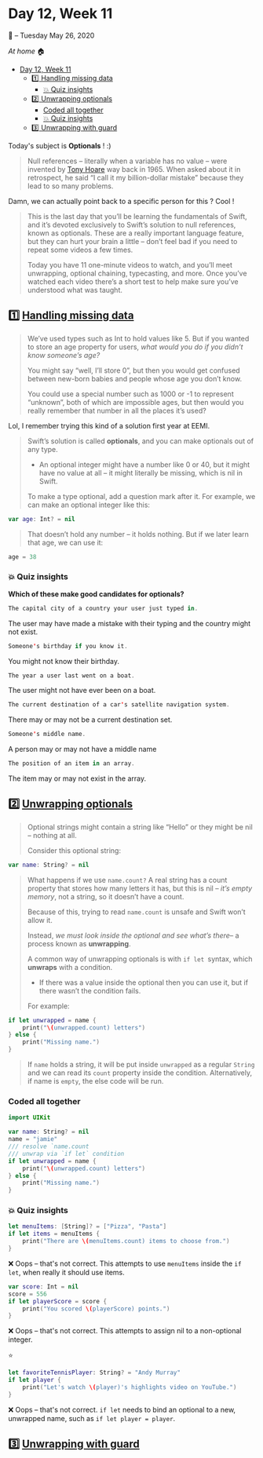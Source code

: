 # Day 12, Week 11
:calendar: – Tuesday May 26, 2020

*At home* :house:

- [Day 12, Week 11](#day-12-week-11)
  - [:one:  Handling missing data](#one--handling-missing-data)
    - [:boom: Quiz insights](#boom-quiz-insights)
  - [:two:  Unwrapping optionals](#two--unwrapping-optionals)
    - [Coded all together](#coded-all-together)
    - [:boom: Quiz insights](#boom-quiz-insights-1)
  - [:three:  Unwrapping with guard](#three--unwrapping-with-guard)

Today's subject is **Optionals** ! :)

>Null references – literally when a variable has no value – were invented by [Tony Hoare](https://en.wikipedia.org/wiki/Tony_Hoare) way back in 1965. When asked about it in retrospect, he said “I call it my billion-dollar mistake” because they lead to so many problems.

Damn, we can actually point back to a specific person for this ? Cool !

>This is the last day that you’ll be learning the fundamentals of Swift, and it’s devoted exclusively to Swift’s solution to null references, known as optionals. These are a really important language feature, but they can hurt your brain a little – don’t feel bad if you need to repeat some videos a few times.
>
>Today you have 11 one-minute videos to watch, and you’ll meet unwrapping, optional chaining, typecasting, and more. Once you’ve watched each video there’s a short test to help make sure you’ve understood what was taught.

## :one:  [Handling missing data](https://www.hackingwithswift.com/sixty/10/1/handling-missing-data) 

>We’ve used types such as Int to hold values like 5. But if you wanted to store an age property for users, *what would you do if you didn’t know someone’s age?*
>
>You might say “well, I’ll store 0”, but then you would get confused between new-born babies and people whose age you don’t know. 
>
>You could use a special number such as 1000 or -1 to represent “unknown”, both of which are impossible ages, but then would you really remember that number in all the places it’s used?

Lol, I remember trying this kind of a solution first year at EEMI.

>Swift’s solution is called **optionals**, and you can make optionals out of any type. 
>* An optional integer might have a number like 0 or 40, but it might have no value at all – it might literally be missing, which is nil in Swift.
>
>To make a type optional, add a question mark after it. For example, we can make an optional integer like this:

```swift
var age: Int? = nil
```

>That doesn’t hold any number – it holds nothing. But if we later learn that age, we can use it:

```swift
age = 38
```

### :boom: Quiz insights

**Which of these make good candidates for optionals?**

```swift
The capital city of a country your user just typed in.
```
The user may have made a mistake with their typing and the country might not exist.

```swift
Someone's birthday if you know it.
```
You might not know their birthday.

```swift
The year a user last went on a boat.
```
The user might not have ever been on a boat.

```swift
The current destination of a car's satellite navigation system.
```
There may or may not be a current destination set.

```swift
Someone's middle name.
```
A person may or may not have a middle name

```swift
The position of an item in an array.
```
The item may or may not exist in the array.

## :two:  [Unwrapping optionals](https://www.hackingwithswift.com/sixty/10/2/unwrapping-optionals) 

>Optional strings might contain a string like “Hello” or they might be nil – nothing at all.
>
>Consider this optional string:

```swift
var name: String? = nil
```

>What happens if we use `name.count?` A real string has a count property that stores how many letters it has, but this is nil – *it’s empty memory*, not a string, so it doesn’t have a count.
>
>Because of this, trying to read `name.count` is unsafe and Swift won’t allow it. 
>
>Instead, *we must look inside the optional and see what’s there*– a process known as **unwrapping**.
>
>A common way of unwrapping optionals is with `if let `syntax, which **unwraps** with a condition. 
>* If there was a value inside the optional then you can use it, but if there wasn’t the condition fails.
>
>For example:

```swift
if let unwrapped = name {
    print("\(unwrapped.count) letters")
} else {
    print("Missing name.")
}
```

>If `name` holds a string, it will be put inside `unwrapped` as a regular `String` and we can read its `count` property inside the condition. Alternatively, if name is `empty`, the else code will be run.

### Coded all together

```swift
import UIKit

var name: String? = nil
name = "jamie"
/// resolve `name.count
/// unwrap via `if let` condition
if let unwrapped = name {
    print("\(unwrapped.count) letters")
} else {
    print("Missing name.")
}
```

### :boom: Quiz insights

```swift
let menuItems: [String]? = ["Pizza", "Pasta"]
if let items = menuItems {
	print("There are \(menuItems.count) items to choose from.")
}
```
:x: Oops – that's not correct. This attempts to use `menuItems` inside the `if let`, when really it should use items.

```swift
var score: Int = nil
score = 556
if let playerScore = score {
	print("You scored \(playerScore) points.")
}
```
:x: Oops – that's not correct. This attempts to assign nil to a non-optional integer.

:star:

```swift
let favoriteTennisPlayer: String? = "Andy Murray"
if let player {
	print("Let's watch \(player)'s highlights video on YouTube.")
}
```
:x: Oops – that's not correct. `if let` needs to bind an optional to a new, unwrapped name, such as `if let player = player`.

## :three:  [Unwrapping with guard](https://www.hackingwithswift.com/sixty/10/3/unwrapping-with-guard) 

